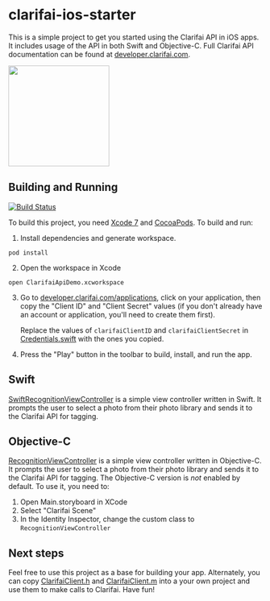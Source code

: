 # clarifai-ios-starter
This is a simple project to get you started using the Clarifai API in iOS apps. It includes usage
of the API in both Swift and Objective-C. Full Clarifai API documentation can be found at
[developer.clarifai.com](http://developer.clarifai.com/).

<img src="http://i.imgur.com/nJPz9gc.jpg" width="200">


## Building and Running

[![Build Status](https://travis-ci.org/Clarifai/clarifai-ios-starter.svg?branch=master)](https://travis-ci.org/Clarifai/clarifai-ios-starter)

To build this project, you need [Xcode 7](https://developer.apple.com/xcode/download/) and [CocoaPods](http://cocoapods.org/). To build and run:

1. Install dependencies and generate workspace.
  ```
  pod install
  ```

2. Open the workspace in Xcode
  ```
  open ClarifaiApiDemo.xcworkspace
  ```

3. Go to [developer.clarifai.com/applications](https://developer.clarifai.com/applications), click
   on your application, then copy the "Client ID" and "Client Secret" values (if you don't already
   have an account or application, you'll need to create them first).

   Replace the values of `clarifaiClientID` and `clarifaiClientSecret` in
   [Credentials.swift](ClarifaiApiDemo/Credentials.swift) with the ones you copied.

4. Press the "Play" button in the toolbar to build, install, and run the app.


## Swift
[SwiftRecognitionViewController](ClarifaiApiDemo/SwiftRecognitionViewController.swift) is a simple
view controller written in Swift. It prompts the user to select a photo from their photo library
and sends it to the Clarifai API for tagging.


## Objective-C
[RecognitionViewController](ClarifaiApiDemo/RecognitionViewController.m) is a simple view controller
written in Objective-C. It prompts the user to select a photo from their photo library and sends it
to the Clarifai API for tagging. The Objective-C version is *not* enabled by default. To use it,
you need to:

1. Open Main.storyboard in XCode
2. Select "Clarifai Scene"
3. In the Identity Inspector, change the custom class to `RecognitionViewController`


## Next steps
Feel free to use this project as a base for building your app. Alternately, you can copy
[ClarifaiClient.h](ClarifaiApiDemo/ClarifaiClient.h) and
[ClarifaiClient.m](ClarifaiApiDemo/ClarifaiClient.m) into a your own project and use them to make
calls to Clarifai. Have fun!
